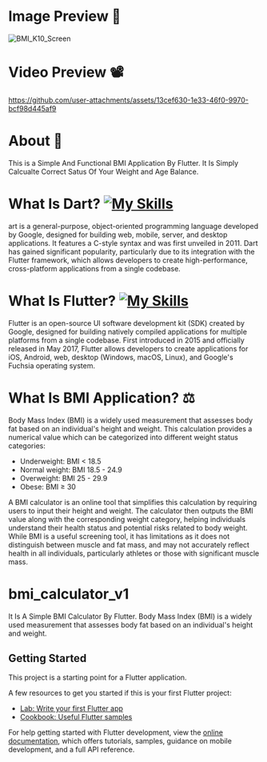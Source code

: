 # Image Preview 📸
![BMI_K10_Screen](https://github.com/user-attachments/assets/815bb1bd-6185-49ec-9b8e-6fe7868b3103)

# Video Preview 📽️
https://github.com/user-attachments/assets/13cef630-1e33-46f0-9970-bcf98d445af9

# About 📲
This is a Simple And Functional BMI Application By Flutter. It Is Simply Calcualte Correct Satus Of Your Weight and Age Balance.

# What Is Dart? [![My Skills](https://skillicons.dev/icons?i=dart)](https://skillicons.dev)
art is a general-purpose, object-oriented programming language developed by Google, designed for building web, mobile, server, and desktop applications. It features a C-style syntax and was first unveiled in 2011. Dart has gained significant popularity, particularly due to its integration with the Flutter framework, which allows developers to create high-performance, cross-platform applications from a single codebase.

# What Is Flutter? [![My Skills](https://skillicons.dev/icons?i=flutter)](https://skillicons.dev)
Flutter is an open-source UI software development kit (SDK) created by Google, designed for building natively compiled applications for multiple platforms from a single codebase. First introduced in 2015 and officially released in May 2017, Flutter allows developers to create applications for iOS, Android, web, desktop (Windows, macOS, Linux), and Google's Fuchsia operating system.

# What Is BMI Application? ⚖️
Body Mass Index (BMI) is a widely used measurement that assesses body fat based on an individual's height and weight. This calculation provides a numerical value which can be categorized into different weight status categories:

- Underweight: BMI < 18.5
- Normal weight: BMI 18.5 - 24.9
- Overweight: BMI 25 - 29.9
- Obese: BMI ≥ 30

A BMI calculator is an online tool that simplifies this calculation by requiring users to input their height and weight. The calculator then outputs the BMI value along with the corresponding weight category, helping individuals understand their health status and potential risks related to body weight. While BMI is a useful screening tool, it has limitations as it does not distinguish between muscle and fat mass, and may not accurately reflect health in all individuals, particularly athletes or those with significant muscle mass.

# bmi_calculator_v1
It Is A Simple BMI Calculator By Flutter. Body Mass Index (BMI) is a widely used measurement that assesses body fat based on an individual's height and weight.

## Getting Started

This project is a starting point for a Flutter application.

A few resources to get you started if this is your first Flutter project:

- [Lab: Write your first Flutter app](https://docs.flutter.dev/get-started/codelab)
- [Cookbook: Useful Flutter samples](https://docs.flutter.dev/cookbook)

For help getting started with Flutter development, view the
[online documentation](https://docs.flutter.dev/), which offers tutorials,
samples, guidance on mobile development, and a full API reference.
